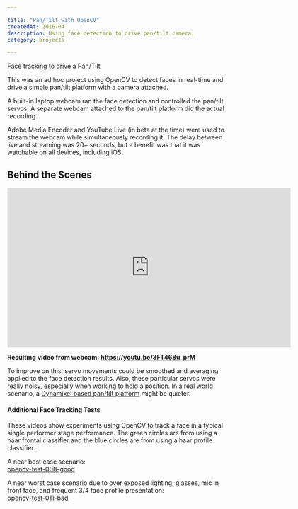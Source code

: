 ```yaml
---

title: "Pan/Tilt with OpenCV"
createdAt: 2016-04
description: Using face detection to drive pan/tilt camera.
category: projects

---
```


<p class="lead">Face tracking to drive a Pan/Tilt</p>

This was an ad hoc project using OpenCV to detect faces in real-time and drive a simple pan/tilt platform with a camera
attached.

A built-in laptop webcam ran the face detection and controlled the pan/tilt servos. A separate webcam attached to the
pan/tilt platform did the actual recording.


Adobe Media Encoder and YouTube Live (in beta at the time) were used to stream the webcam while simultaneously
recording it. The delay between live and streaming was 20+ seconds, but a benefit was that it was watchable on all
devices, including iOS.

## Behind the Scenes 

<div class="video-responsive">
  <iframe
    allowfullscreen
    height="360"
    src="https://www.youtube.com/embed/An6dyd8HZPk?feature=oembed"
    width="640"
    style="border:none"
  ></iframe>
</div>

<strong>Resulting video from webcam:
  <a href="https://youtu.be/3FT468u_prM">https://youtu.be/3FT468u_prM</a>
</strong>

To improve on this, servo movements could be smoothed and averaging applied to the face detection results. Also,
these particular servos were really noisy, especially when working to hold a position. In a real world scenario, a
<a href="https://www.trossenrobotics.com/p/WidowX-robot-turret.aspx">Dynamixel based pan/tilt platform</a>
might be quieter.


<h4>Additional Face Tracking Tests</h4>
<p>
  These videos show experiments using OpenCV to track a face in a typical single performer stage performance. The
  green circles are from using a haar frontal classifier and the blue circles are from using a haar profile
  classifier.
</p>
<p>
  A near best case scenario:<br />
  <a href="https://www.youtube.com/watch?v=Cki-OF_ozCQ&hd=1">opencv-test-008-good</a>
</p>
<p>
  A near worst case scenario due to over exposed lighting, glasses, mic in front face, and frequent 3/4 face profile
  presentation:<br />
  <a href="https://www.youtube.com/watch?v=KgAG0cWsWDw">opencv-test-011-bad</a>
</p>
